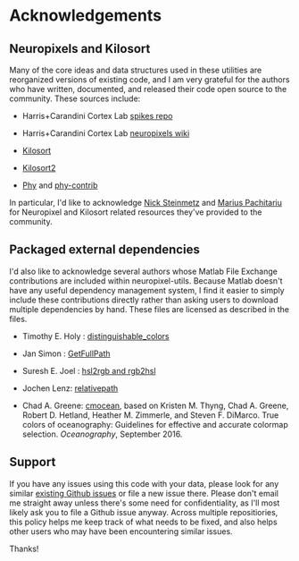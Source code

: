 # Acknowledgements

## Neuropixels and Kilosort

Many of the core ideas and data structures used in these utilities are reorganized versions of existing code, and I am very grateful for the authors who have written, documented, and released their code open source to the community. These sources include:

* Harris+Carandini Cortex Lab [spikes repo](https://github.com/cortex-lab/spikes)

* Harris+Carandini Cortex Lab [neuropixels wiki](https://github.com/cortex-lab/neuropixels/wiki)

* [Kilosort](https://github.com/cortex-lab/KiloSort)

* [Kilosort2](https://github.com/MouseLand/Kilosort2)

* [Phy](https://github.com/kwikteam/phy) and [phy-contrib](https://github.com/kwikteam/phy-contrib)

In particular, I'd like to acknowledge [Nick Steinmetz](http://www.nicksteinmetz.com/) and [Marius Pachitariu](https://www.janelia.org/people/marius-pachitariu) for Neuropixel and Kilosort related resources they've provided to the community.

## Packaged external dependencies

I'd also like to acknowledge several authors whose Matlab File Exchange contributions are included within neuropixel-utils. Because Matlab doesn't have any useful dependency management system, I find it easier to simply include these contributions directly rather than asking users to download multiple dependencies by hand. These files are licensed as described in the files.

* Timothy E. Holy : [distinguishable_colors](https://www.mathworks.com/matlabcentral/fileexchange/29702-generate-maximally-perceptually-distinct-colors)

* Jan Simon : [GetFullPath](https://www.mathworks.com/matlabcentral/fileexchange/28249-getfullpath)

* Suresh E. Joel : [hsl2rgb and rgb2hsl](https://www.mathworks.com/matlabcentral/fileexchange/3360-rgb-to-hsl)

* Jochen Lenz: [relativepath](https://www.mathworks.com/matlabcentral/fileexchange/3858-relativepath-m)

* Chad A. Greene:  [cmocean](https://www.mathworks.com/matlabcentral/fileexchange/57773-cmocean-perceptually-uniform-colormaps), based on Kristen M. Thyng, Chad A. Greene, Robert D. Hetland, Heather M. Zimmerle, and Steven F. DiMarco. True colors of oceanography: Guidelines for effective and accurate colormap selection. _Oceanography_, September 2016. 

## Support

If you have any issues using this code with your data, please look for any similar [existing Github issues](https://github.com/djoshea/neuropixel-utils/issues) or file a new issue there. Please don't email me straight away unless there's some need for confidentiality, as I'll most likely ask you to file a Github issue anyway. Across multiple repositiories, this policy helps me keep track of what needs to be fixed, and also helps other users who may have been encountering similar issues.

Thanks!
